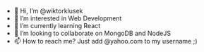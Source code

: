 - 👋 Hi, I’m @wiktorklusek
- 👀 I’m interested in Web Development
- 🌱 I’m currently learning React
- 💞️ I’m looking to collaborate on MongoDB and NodeJS
- 📫 How to reach me? Just add @yahoo.com to my username ;)

<!---
wiktorklusek/wiktorklusek is a ✨ special ✨ repository because its `README.md` (this file) appears on your GitHub profile.
You can click the Preview link to take a look at your changes.
--->
